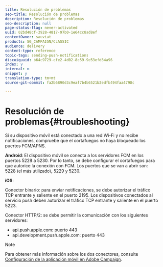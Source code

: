 ```yaml
---
title: Resolución de problemas
seo-title: Resolución de problemas
description: Resolución de problemas
seo-description: null
page-status-flag: never-activated
uuid: 02bd48cf-3928-4817-97b0-1e64cc8ad8ef
contentOwner: sauviat
products: SG_CAMPAIGN/CLASSIC
audience: delivery
content-type: reference
topic-tags: sending-push-notifications
discoiquuid: b64c9729-cfe2-4d02-8c59-9e53efd34a96
index: y
internal: n
snippet: y
translation-type: tm+mt
source-git-commit: fa2b6890d3c9eaf7b4b6521b2edfb494faa4798c

---
```



# Resolución de problemas{#troubleshooting}

Si su dispositivo móvil está conectado a una red Wi-Fi y no recibe notificaciones, compruebe que el cortafuegos no haya bloqueado los puertos FCM/APNS.

**Android**: El dispositivo móvil se conecta a los servidores FCM en los puertos 5228 a 5230. Por lo tanto, se debe configurar el cortafuegos para que autorice la conexión con FCM. Los puertos que se van a abrir son: 5228 (el más utilizado), 5229 y 5230.

**iOS**:

Conector binario: para enviar notificaciones, se debe autorizar el tráfico TCP entrante y saliente en el puerto 2195. Los dispositivos conectados al servicio push deben autorizar el tráfico TCP entrante y saliente en el puerto 5223.

Conector HTTP/2: se debe permitir la comunicación con los siguientes servidores:

* api.push.apple.com: puerto 443
* api.development.push.apple.com: puerto 443

>[!NOTE]
>
>Para obtener más información sobre los dos conectores, consulte [Configuración de la aplicación móvil en Adobe Campaign](../../delivery/using/configuring-the-mobile-application.md).

